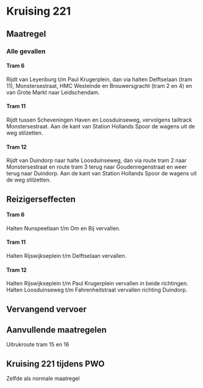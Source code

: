 # Kruising 221
## Maatregel
### Alle gevallen

#### Tram 6
Rijdt van Leyenburg t/m Paul Krugerplein, dan via halten Delftselaan (tram 11), Monstersestraat, HMC Westeinde en Brouwersgracht (tram 2 en 4) en van Grote Markt naar Leidschendam.

#### Tram 11
Rijdt tussen Scheveningen Haven en Loosduinseweg, vervolgens tailtrack Monstersestraat.
Aan de kant van Station Hollands Spoor de wagens uit de weg stilzetten.

#### Tram 12
Rijdt van Duindorp naar halte Loosduinseweg, dan via route tram 2 naar Monstersestraat en route tram 3 terug naar Goudenregenstraat en weer terug naar Duindorp.
Aan de kant van Station Hollands Spoor de wagens uit de weg stilzetten.

## Reizigerseffecten
#### Tram 6
Halten Nunspeetlaan t/m Om en Bij vervallen.

#### Tram 11
Halten Rijswijkseplein t/m Delftselaan vervallen.

#### Tram 12
Halten Rijswijkseplein t/m Paul Krugerplein vervallen in beide richtingen. 
Halten Loosduinseweg t/m Fahrenheitstraat vervallen richting Duindorp.

## Vervangend vervoer

## Aanvullende maatregelen
Uitrukroute tram 15 en 16

## Kruising 221 tijdens PWO
Zelfde als normale maatregel
